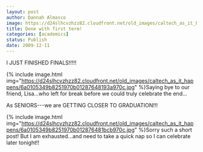 ```yaml
---
layout: post
author: Dannah Almasco
image: https://d24slhcvzhzz82.cloudfront.net/old_images/caltech_as_it_happens/6a0105349b8251970b01287648162f970c.jpg
title: Done with first term!
categories: [academics]
status: Publish
date: 2009-12-11
---
```



I JUST FINISHED FINALS!!!!!

{% include image.html img="https://d24slhcvzhzz82.cloudfront.net/old_images/caltech_as_it_happens/6a0105349b8251970b01287648193a970c.jpg" %}Saying bye to our friend, Lisa...who left for break before we could truly celebrate the end...

As SENIORS---we are GETTING CLOSER TO GRADUATION!!!


{% include image.html img="https://d24slhcvzhzz82.cloudfront.net/old_images/caltech_as_it_happens/6a0105349b8251970b012876481bcb970c.jpg" %}Sorry such a short post! But I am exhausted...and need to take a quick nap so I can celebrate later tonight!!


